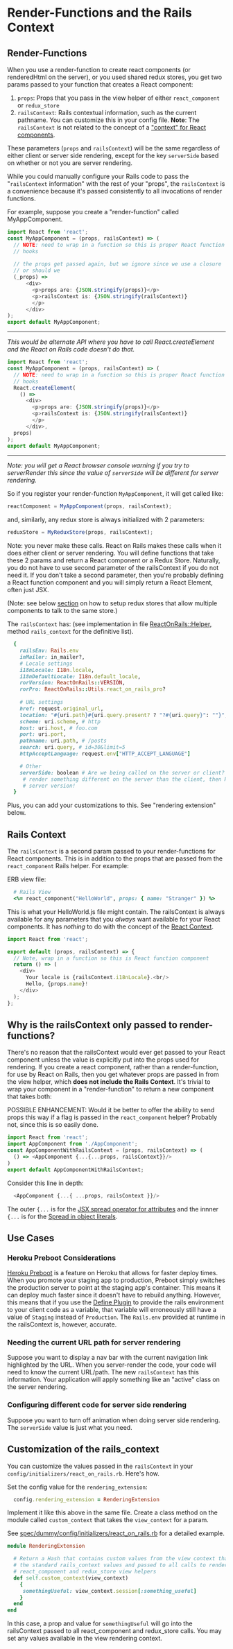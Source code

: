 # Render-Functions and the Rails Context 

## Render-Functions

When you use a render-function to create react components (or renderedHtml on the server), or you
used shared redux stores, you get two params passed to your function that creates a React component:

1. `props`: Props that you pass in the view helper of either `react_component` or `redux_store`
2. `railsContext`: Rails contextual information, such as the current pathname. You can customize
   this in your config file. **Note**: The `railsContext` is not related to the concept of a
   ["context" for React components](https://facebook.github.io/react/docs/context.html#how-to-use-context).

These parameters (`props` and `railsContext`) will be the same regardless of either client or server
side rendering, except for the key `serverSide` based on whether or not you are server rendering.

While you could manually configure your Rails code to pass the "`railsContext` information" with
the rest of your "props", the `railsContext` is a convenience because it's passed consistently to
all invocations of render functions.

For example, suppose you create a "render-function" called MyAppComponent.

```js
import React from 'react';
const MyAppComponent = (props, railsContext) => (
  // NOTE: need to wrap in a function so this is proper React function component that can use
  // hooks
 
  // the props get passed again, but we ignore since we use a closure
  // or should we
  (_props) =>
      <div>
        <p>props are: {JSON.stringify(props)}</p>
        <p>railsContext is: {JSON.stringify(railsContext)}
        </p>
      </div>
);
export default MyAppComponent;
```

------------------------------

_This would be alternate API where you have to call React.createElement and the React on Rails code doesn't do that._

```js
import React from 'react';
const MyAppComponent = (props, railsContext) => (
  // NOTE: need to wrap in a function so this is proper React function component that can use
  // hooks
  React.createElement(
    () =>
      <div>
        <p>props are: {JSON.stringify(props)}</p>
        <p>railsContext is: {JSON.stringify(railsContext)}
        </p>
      </div>,
  props)
);
export default MyAppComponent;
```

------------------------------------

*Note: you will get a React browser console warning if you try to serverRender this since the value of `serverSide` will be different for server rendering.*

So if you register your render-function `MyAppComponent`, it will get called like:

```js
reactComponent = MyAppComponent(props, railsContext);
```

and, similarly, any redux store is always initialized with 2 parameters:

```js
reduxStore = MyReduxStore(props, railsContext);
```

Note: you never make these calls. React on Rails makes these calls when it does either client or server rendering. You will define functions that take these 2 params and return a React component or a Redux Store. Naturally, you do not have to use second parameter of the railsContext if you do not need it. If you don't take a second parameter, then you're probably defining a React function component and you will simply return a React Element, often just JSX.

(Note: see below [section](#multiple-react-components-on-a-page-with-one-store) on how to setup redux stores that allow multiple components to talk to the same store.)

The `railsContext` has: (see implementation in file [ReactOnRails::Helper](https://github.com/shakacode/react_on_rails/tree/master/lib/react_on_rails/helper.rb), method `rails_context` for the definitive list).

```ruby
  {
    railsEnv: Rails.env
    inMailer: in_mailer?,
    # Locale settings
    i18nLocale: I18n.locale,
    i18nDefaultLocale: I18n.default_locale,
    rorVersion: ReactOnRails::VERSION,
    rorPro: ReactOnRails::Utils.react_on_rails_pro?
    
    # URL settings
    href: request.original_url,
    location: "#{uri.path}#{uri.query.present? ? "?#{uri.query}": ""}",
    scheme: uri.scheme, # http
    host: uri.host, # foo.com
    port: uri.port,
    pathname: uri.path, # /posts
    search: uri.query, # id=30&limit=5
    httpAcceptLanguage: request.env["HTTP_ACCEPT_LANGUAGE"]

    # Other
    serverSide: boolean # Are we being called on the server or client? Note: if you conditionally
     # render something different on the server than the client, then React will only show the
     # server version!
  }
```

Plus, you can add your customizations to this. See "rendering extension" below.

## Rails Context

The `railsContext` is a second param passed to your render-functions for React components. This is in addition to the props that are passed from the `react_component` Rails helper. For example:

ERB view file: 

```ruby
  # Rails View
  <%= react_component("HelloWorld", props: { name: "Stranger" }) %>
```

This is what your HelloWorld.js file might contain. The railsContext is always available for any parameters that you _always_ want available for your React components. It has _nothing_ to do with the concept of the [React Context](https://reactjs.org/docs/context.html).

```js
import React from 'react';

export default (props, railsContext) => {
  // Note, wrap in a function so this is React function component
  return () => (
    <div>
      Your locale is {railsContext.i18nLocale}.<br/>
      Hello, {props.name}!
    </div>
  );
};
``` 

## Why is the railsContext only passed to render-functions?

There's no reason that the railsContext would ever get passed to your React component unless the value is explicitly put into the props used for rendering. If you create a react component, rather than a render-function, for use by React on Rails, then you get whatever props are passed in from the view helper, which **does not include the Rails Context**. It's trivial to wrap your component in a "render-function" to return a new component that takes both:

POSSIBLE ENHANCEMENT: Would it be better to offer the ability to send props this way if a flag is passed in
the `react_component` helper? Probably not, since this is so easily done.

```js
import React from 'react';
import AppComponent from './AppComponent';
const AppComponentWithRailsContext = (props, railsContext) => (
  () => <AppComponent {...{...props, railsContext}}/>
)
export default AppComponentWithRailsContext;
```

Consider this line in depth:

```js
  <AppComponent {...{ ...props, railsContext }}/>
```

The outer `{...` is for the [JSX spread operator for attributes](https://facebook.github.io/react/docs/jsx-in-depth.html#spread-attributes) and the innner `{...` is for the [Spread in object literals](https://developer.mozilla.org/en-US/docs/Web/JavaScript/Reference/Operators/Spread_operator#Spread_in_object_literals).

## Use Cases

### Heroku Preboot Considerations

[Heroku Preboot](https://devcenter.heroku.com/articles/preboot) is a feature on Heroku that allows for faster deploy times. When you promote your staging app to production, Preboot simply switches the production server to point at the staging app's container. This means it can deploy much faster since it doesn't have to rebuild anything. However, this means that if you use the [Define Plugin](https://github.com/webpack/docs/wiki/list-of-plugins#defineplugin) to provide the rails environment to your client code as a variable, that variable will erroneously still have a value of `Staging` instead of `Production`. The `Rails.env` provided at runtime in the railsContext is, however, accurate.

### Needing the current URL path for server rendering

Suppose you want to display a nav bar with the current navigation link highlighted by the URL. When you server-render the code, your code will need to know the current URL/path. The new `railsContext` has this information. Your application will apply something like an "active" class on the server rendering.

### Configuring different code for server side rendering

Suppose you want to turn off animation when doing server side rendering. The `serverSide` value is just what you need.

## Customization of the rails_context

You can customize the values passed in the `railsContext` in your `config/initializers/react_on_rails.rb`. Here's how.

Set the config value for the `rendering_extension`:

```ruby
  config.rendering_extension = RenderingExtension
```

Implement it like this above in the same file. Create a class method on the module called `custom_context` that takes the `view_context` for a param.

See [spec/dummy/config/initializers/react_on_rails.rb](https://github.com/shakacode/react_on_rails/tree/master/spec/dummy/config/initializers/react_on_rails.rb) for a detailed example.

```ruby
module RenderingExtension

  # Return a Hash that contains custom values from the view context that will get merged with
  # the standard rails_context values and passed to all calls to render-functions used by the
  # react_component and redux_store view helpers
  def self.custom_context(view_context)
    {
     somethingUseful: view_context.session[:something_useful]
    }
  end
end
```

In this case, a prop and value for `somethingUseful` will go into the railsContext passed to all react_component and redux_store calls. You may set any values available in the view rendering context.

